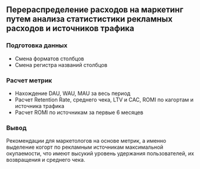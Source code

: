 ##  Перераспределение расходов на маркетинг путем анализа статистистики рекламных расходов и источников трафика
### Подготовка данных
- Смена форматов столбцов
- Смена регистра названий столбцов
### Расчет метрик
- Нахождение DAU, WAU, MAU за весь период
- Расчет Retention Rate, среднего чека, LTV и САС, ROMI по кагортам и источника трафика
- Расчет ROMI по источникам за первые 6 месяцев
### Вывод
Рекомендации для маркетологов на основе метрик, а именно выделение когорт по рекламным источникам максимальной окупаемости, что имеют высукий уровень удержания пользователей,
их возвращения и среднего чека.
